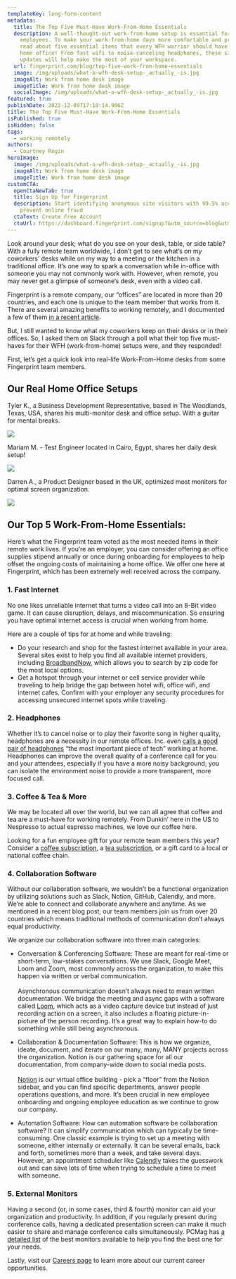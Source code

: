 ```yaml
---
templateKey: long-form-content
metadata:
  title: The Top Five Must-Have Work-From-Home Essentials
  description: A well-thought-out work-from-home setup is essential for remote
    employees. To make your work-from-home days more comfortable and productive,
    read about five essential items that every WFH warrior should have in their
    home office! From fast wifi to noise-canceling headphones, these simple
    updates will help make the most of your workspace.
  url: fingerprint.com/blog/top-five-work-from-home-essentials
  image: /img/uploads/what-a-wfh-desk-setup-_actually_-is.jpg
  imageAlt: Work from home desk image
  imageTitle: Work from home desk image
  socialImage: /img/uploads/what-a-wfh-desk-setup-_actually_-is.jpg
featured: true
publishDate: 2022-12-09T17:18:14.986Z
title: The Top Five Must-Have Work-From-Home Essentials
isPublished: true
isHidden: false
tags:
  - working remotely
authors:
  - Courtney Rogin
heroImage:
  image: /img/uploads/what-a-wfh-desk-setup-_actually_-is.jpg
  imageAlt: Work from home desk image
  imageTitle: Work from home desk image
customCTA:
  openCtaNewTab: true
  title: Sign Up for Fingerprint
  description: Start identifying anonymous site visitors with 99.5% accuracy to
    prevent online fraud
  ctaText: Create Free Account
  ctaUrl: https://dashboard.fingerprint.com/signup?&utm_source=blog&utm_medium=website&utm_campaign=blog
---
```

Look around your desk; what do you see on your desk, table, or side table? With a fully remote team worldwide, I don’t get to see what’s on my coworkers’ desks while on my way to a meeting or the kitchen in a traditional office. It’s one way to spark a conversation while in-office with someone you may not commonly work with. However, when remote, you may never get a glimpse of someone’s desk, even with a video call. 

Fingerprint is a remote company, our “offices” are located in more than 20 countries, and each one is unique to the team member that works from it. There are several amazing benefits to working remotely, and I documented a few of them [in a recent article](https://fingerprint.com/blog/secret-benefits-of-working-fully-remote/?&utm_source=blog&utm_medium=website&utm_campaign=blog). 

But, I still wanted to know what my coworkers keep on their desks or in their offices. So, I asked them on Slack through a poll what their top five must-haves for their WFH (work-from-home) setups were, and they responded!

First, let’s get a quick look into real-life Work-From-Home desks from some Fingerprint team members.

## Our Real Home Office Setups

Tyler K., a Business Development Representative, based in The Woodlands, Texas, USA, shares his multi-monitor desk and office setup. With a guitar for mental breaks.

![](https://lh5.googleusercontent.com/myTCogMJDO-5cAc7jnmwz4UsdUdG6tZVHwRalbnw6nNT49YRAEfkQSaQR1vtMjYZAo9S53ji39_kzmL61bTMCMRgilhPfMvoitqNS4LKeEpAi8x_fD-RGyUrrdRAzxu32b25WoEJUSv66zR-lKCKOlZpr29yCjBxImqk-wiW_7_rEk58ClRP9I-ZmkeDMw)

Mariam M. - Test Engineer located in Cairo, Egypt, shares her daily desk setup!

![](https://lh5.googleusercontent.com/AGlCpNdzshTtA29sakd1hAOcZAje3HvHZmGQCwS8tG7EI2kGfz76QER5-GZ5g35GRa5zEeQc2lGQDOASanq9S0uoWaTuLutsiARhvK_umtoVa88JdjMr8jo3H61Uh3CGiZ0YgbxQckswL2MnjXrk4Ch5L5Go2so8nCnTRKwGlor-DLTaPa2SaxnPVALjCg)

Darren A., a Product Designer based in the UK, optimized most monitors for optimal screen organization.

![](https://lh3.googleusercontent.com/8siDFWCtjAJtn4w5sCzXyMvWE6TEsI5txgrfi79ERSUkhA-1pVvSD6lXUJ9XPfrA7Eub-1OWeuhtqEGhlhXS8dMoAL2msVbQaRCFzIe3kabt2l59p0jRnOBxoc-8oA41VIcp0GoPUqGjhOAhwagoDu2E399aWFTmy7K_fe_C9OGJLtJdyQ6TlV_JZcAWHA)

## Our Top 5 Work-From-Home Essentials:

Here’s what the Fingerprint team voted as the most needed items in their remote work lives. If you’re an employer, you can consider offering an office supplies stipend annually or once during onboarding for employees to help offset the ongoing costs of maintaining a home office. We offer one here at Fingerprint, which has been extremely well received across the company. 



### 1. Fast Internet

No one likes unreliable internet that turns a video call into an 8-Bit video game. It can cause disruption, delays, and miscommunication. So ensuring you have optimal internet access is crucial when working from home. 

Here are a couple of tips for at home and while traveling:

* Do your research and shop for the fastest internet available in your area. Several sites exist to help you find all available internet providers, including [BroadbandNow](https://broadbandnow.com/), which allows you to search by zip code for the most local options.
* Get a hotspot through your internet or cell service provider while traveling to help bridge the gap between hotel wifi, office wifi, and internet cafes. Confirm with your employer any security procedures for accessing unsecured internet spots while traveling. 



### 2. Headphones

Whether it’s to cancel noise or to play their favorite song in higher quality, headphones are a necessity in our remote offices. Inc. even [calls a good pair of headphones](https://www.inc.com/jason-aten/the-most-important-piece-of-tech-for-working-from-home-isnt-what-you-think.html) “the most important piece of tech” working at home. Headphones can improve the overall quality of a conference call for you and your attendees, especially if you have a more noisy background; you can isolate the environment noise to provide a more transparent, more focused call. 



### 3. Coffee & Tea & More 

We may be located all over the world, but we can all agree that coffee and tea are a must-have for working remotely. From Dunkin’ here in the US to Nespresso to actual espresso machines, we love our coffee here. 

Looking for a fun employee gift for your remote team members this year? Consider a [coffee subscription](https://www.drinktrade.com/), a [tea subscription](https://www.sipsby.com/), or a gift card to a local or national coffee chain. 



### 4. Collaboration Software

Without our collaboration software, we wouldn’t be a functional organization by utilizing solutions such as Slack, Notion, GitHub, Calendly, and more. We’re able to connect and collaborate anywhere and anytime. As we mentioned in a recent blog post, our team members join us from over 20 countries which means traditional methods of communication don’t always equal productivity. 

We organize our collaboration software into three main categories:

* Conversation & Conferencing Software: These are meant for real-time or short-term, low-stakes conversations. We use Slack, Google Meet, Loom and Zoom, most commonly across the organization, to make this happen via written or verbal communication.\
  \
  Asynchronous communication doesn’t always need to mean written documentation. We bridge the meeting and async gaps with a software called [Loom](https://www.loom.com/), which acts as a video capture device but instead of just recording action on a screen, it also includes a floating picture-in-picture of the person recording. It’s a great way to explain how-to do something while still being asynchronous.



* Collaboration & Documentation Software: This is how we organize, ideate, document, and iterate on our many, many, MANY projects across the organization. Notion is our gathering space for all our documentation, from company-wide down to social media posts.\
  \
  [Notion](https://www.notion.so/) is our virtual office building - pick a “floor” from the Notion sidebar, and you can find specific departments, answer people operations questions, and more. It’s been crucial in new employee onboarding and ongoing employee education as we continue to grow our company.
* Automation Software: How can automation software be collaboration software? It can simplify communication which can typically be time-consuming. One classic example is trying to set up a meeting with someone, either internally or externally. It can be several emails, back and forth, sometimes more than a week, and take several days. However, an appointment scheduler like [Calendly](https://calendly.com/) takes the guesswork out and can save lots of time when trying to schedule a time to meet with someone. 



### 5. External Monitors

Having a second (or, in some cases, third & fourth) monitor can aid your organization and productivity. In addition, if you regularly present during conference calls, having a dedicated presentation screen can make it much easier to share and manage conference calls simultaneously. PCMag has [a detailed list](https://www.pcmag.com/picks/the-best-computer-monitors) of the best monitors available to help you find the best one for your needs. 

Lastly, visit our [Careers page](https://fingerprint.com/careers/?&utm_source=blog&utm_medium=website&utm_campaign=blog) to learn more about our current career opportunities.